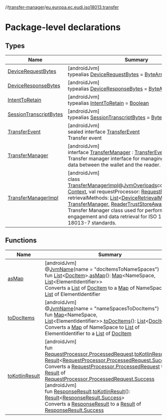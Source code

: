 //[transfer-manager](../../index.md)/[eu.europa.ec.eudi.iso18013.transfer](index.md)

# Package-level declarations

## Types

| Name | Summary |
|---|---|
| [DeviceRequestBytes](-device-request-bytes/index.md) | [androidJvm]<br>typealias [DeviceRequestBytes](-device-request-bytes/index.md) = [ByteArray](https://kotlinlang.org/api/latest/jvm/stdlib/kotlin/-byte-array/index.html) |
| [DeviceResponseBytes](-device-response-bytes/index.md) | [androidJvm]<br>typealias [DeviceResponseBytes](-device-response-bytes/index.md) = [ByteArray](https://kotlinlang.org/api/latest/jvm/stdlib/kotlin/-byte-array/index.html) |
| [IntentToRetain](-intent-to-retain/index.md) | [androidJvm]<br>typealias [IntentToRetain](-intent-to-retain/index.md) = [Boolean](https://kotlinlang.org/api/latest/jvm/stdlib/kotlin/-boolean/index.html) |
| [SessionTranscriptBytes](-session-transcript-bytes/index.md) | [androidJvm]<br>typealias [SessionTranscriptBytes](-session-transcript-bytes/index.md) = [ByteArray](https://kotlinlang.org/api/latest/jvm/stdlib/kotlin/-byte-array/index.html) |
| [TransferEvent](-transfer-event/index.md) | [androidJvm]<br>sealed interface [TransferEvent](-transfer-event/index.md)<br>Transfer event |
| [TransferManager](-transfer-manager/index.md) | [androidJvm]<br>interface [TransferManager](-transfer-manager/index.md) : [TransferEvent.Listenable](-transfer-event/-listenable/index.md)<br>Transfer manager interface for managing the transfer of data between the wallet and the reader. |
| [TransferManagerImpl](-transfer-manager-impl/index.md) | [androidJvm]<br>class [TransferManagerImpl](-transfer-manager-impl/index.md)@[JvmOverloads](https://kotlinlang.org/api/latest/jvm/stdlib/kotlin.jvm/-jvm-overloads/index.html)constructor(context: [Context](https://developer.android.com/reference/kotlin/android/content/Context.html), val requestProcessor: [RequestProcessor](../eu.europa.ec.eudi.iso18013.transfer.response/-request-processor/index.md), retrievalMethods: [List](https://kotlinlang.org/api/latest/jvm/stdlib/kotlin.collections/-list/index.html)&lt;[DeviceRetrievalMethod](../eu.europa.ec.eudi.iso18013.transfer.engagement/-device-retrieval-method/index.md)&gt;? = null) : [TransferManager](-transfer-manager/index.md), [ReaderTrustStoreAware](../eu.europa.ec.eudi.iso18013.transfer.readerauth/-reader-trust-store-aware/index.md)<br>Transfer Manager class used for performing device engagement and data retrieval for ISO 18013-5 and ISO 18013-7 standards. |

## Functions

| Name | Summary |
|---|---|
| [asMap](as-map.md) | [androidJvm]<br>@[JvmName](https://kotlinlang.org/api/latest/jvm/stdlib/kotlin.jvm/-jvm-name/index.html)(name = &quot;docItemsToNameSpaces&quot;)<br>fun [List](https://kotlinlang.org/api/latest/jvm/stdlib/kotlin.collections/-list/index.html)&lt;[DocItem](../eu.europa.ec.eudi.iso18013.transfer.response/-doc-item/index.md)&gt;.[asMap](as-map.md)(): [Map](https://kotlinlang.org/api/latest/jvm/stdlib/kotlin.collections/-map/index.html)&lt;NameSpace, [List](https://kotlinlang.org/api/latest/jvm/stdlib/kotlin.collections/-list/index.html)&lt;ElementIdentifier&gt;&gt;<br>Converts a [List](https://kotlinlang.org/api/latest/jvm/stdlib/kotlin.collections/-list/index.html) of [DocItem](../eu.europa.ec.eudi.iso18013.transfer.response/-doc-item/index.md) to a [Map](https://kotlinlang.org/api/latest/jvm/stdlib/kotlin.collections/-map/index.html) of NameSpace to [List](https://kotlinlang.org/api/latest/jvm/stdlib/kotlin.collections/-list/index.html) of ElementIdentifier |
| [toDocItems](to-doc-items.md) | [androidJvm]<br>@[JvmName](https://kotlinlang.org/api/latest/jvm/stdlib/kotlin.jvm/-jvm-name/index.html)(name = &quot;nameSpacesToDocItems&quot;)<br>fun [Map](https://kotlinlang.org/api/latest/jvm/stdlib/kotlin.collections/-map/index.html)&lt;NameSpace, [List](https://kotlinlang.org/api/latest/jvm/stdlib/kotlin.collections/-list/index.html)&lt;ElementIdentifier&gt;&gt;.[toDocItems](to-doc-items.md)(): [List](https://kotlinlang.org/api/latest/jvm/stdlib/kotlin.collections/-list/index.html)&lt;[DocItem](../eu.europa.ec.eudi.iso18013.transfer.response/-doc-item/index.md)&gt;<br>Converts a [Map](https://kotlinlang.org/api/latest/jvm/stdlib/kotlin.collections/-map/index.html) of NameSpace to [List](https://kotlinlang.org/api/latest/jvm/stdlib/kotlin.collections/-list/index.html) of ElementIdentifier to a [List](https://kotlinlang.org/api/latest/jvm/stdlib/kotlin.collections/-list/index.html) of [DocItem](../eu.europa.ec.eudi.iso18013.transfer.response/-doc-item/index.md) |
| [toKotlinResult](to-kotlin-result.md) | [androidJvm]<br>fun [RequestProcessor.ProcessedRequest](../eu.europa.ec.eudi.iso18013.transfer.response/-request-processor/-processed-request/index.md).[toKotlinResult](to-kotlin-result.md)(): [Result](https://kotlinlang.org/api/latest/jvm/stdlib/kotlin/-result/index.html)&lt;[RequestProcessor.ProcessedRequest.Success](../eu.europa.ec.eudi.iso18013.transfer.response/-request-processor/-processed-request/-success/index.md)&gt;<br>Converts a [RequestProcessor.ProcessedRequest](../eu.europa.ec.eudi.iso18013.transfer.response/-request-processor/-processed-request/index.md) to a [Result](https://kotlinlang.org/api/latest/jvm/stdlib/kotlin/-result/index.html) of [RequestProcessor.ProcessedRequest.Success](../eu.europa.ec.eudi.iso18013.transfer.response/-request-processor/-processed-request/-success/index.md)<br>[androidJvm]<br>fun [ResponseResult](../eu.europa.ec.eudi.iso18013.transfer.response/-response-result/index.md).[toKotlinResult](to-kotlin-result.md)(): [Result](https://kotlinlang.org/api/latest/jvm/stdlib/kotlin/-result/index.html)&lt;[ResponseResult.Success](../eu.europa.ec.eudi.iso18013.transfer.response/-response-result/-success/index.md)&gt;<br>Converts a [ResponseResult](../eu.europa.ec.eudi.iso18013.transfer.response/-response-result/index.md) to a [Result](https://kotlinlang.org/api/latest/jvm/stdlib/kotlin/-result/index.html) of [ResponseResult.Success](../eu.europa.ec.eudi.iso18013.transfer.response/-response-result/-success/index.md) |

